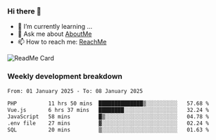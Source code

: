 ### Hi there 👋

- 🌱 I’m currently learning ...
- 💬 Ask me about [AboutMe](https://www.itzcy.com/about)
- 📫 How to reach me: [ReachMe](https://www.itzcy.com/about)

![ReadMe Card](https://github-readme-stats-ten-gilt.vercel.app/api?username=SuperChenYun&show_icons=true&title_color=fff&icon_color=79ff97&text_color=9f9f9f&bg_color=151515&hide_border=true)

### Weekly development breakdown
<!--START_SECTION:waka-->

```txt
From: 01 January 2025 - To: 08 January 2025

PHP          11 hrs 50 mins  ██████████████▒░░░░░░░░░░   57.68 %
Vue.js       6 hrs 37 mins   ████████░░░░░░░░░░░░░░░░░   32.24 %
JavaScript   58 mins         █▒░░░░░░░░░░░░░░░░░░░░░░░   04.78 %
.env file    27 mins         ▓░░░░░░░░░░░░░░░░░░░░░░░░   02.24 %
SQL          20 mins         ▒░░░░░░░░░░░░░░░░░░░░░░░░   01.63 %
```

<!--END_SECTION:waka-->

